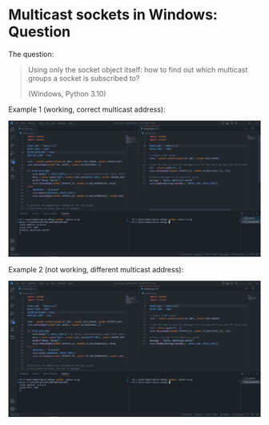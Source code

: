 # Multicast sockets in Windows: Question

The question:

> Using only the socket object itself: how to find out which multicast groups a socket is subscribed to?
> 
> (Windows, Python 3.10)

Example 1 (working, correct multicast address):

![correct](images/correct-mcast-group.PNG)

Example 2 (not working, different multicast address):

![wrong](images/wrong-mcast-group.PNG)
